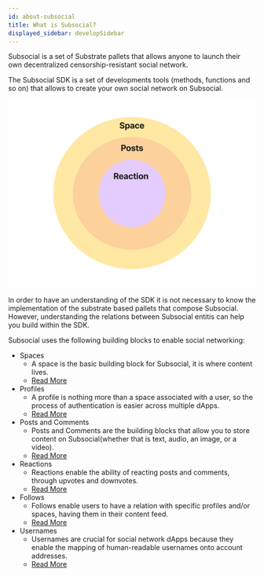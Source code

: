```yaml
---
id: about-subsocial
title: What is Subsocial?
displayed_sidebar: developSidebar
---
```


Subsocial is a set of Substrate pallets that allows anyone to launch their own decentralized censorship-resistant social network.

The Subsocial SDK is a set of developments tools (methods, functions and so on) that allows to create your own social network on Subsocial.

![Space-Post-Reaction](../../static/img/entities.png)

In order to have an understanding of the SDK it is not necessary to know the implementation of the substrate based pallets that compose Subsocial. However, understanding the relations between Subsocial entitis can help you build within the SDK.

Subsocial uses the following building blocks to enable social networking:

- Spaces
  - A space is the basic building block for Subsocial, it is where content lives. 
  - [Read More](/docs/develop/getting-started/blockchain-structure/spaces)
- Profiles
  - A profile is nothing more than a space associated with a user, so the process of authentication is easier across multiple dApps.
  - [Read More](/docs/develop/getting-started/blockchain-structure/profiles)
- Posts and Comments
  - Posts and Comments are the building blocks that allow you to store content on Subsocial(whether that is text, audio, an image, or a video).
  - [Read More](/docs/develop/getting-started/blockchain-structure/postsAndComments)
- Reactions
  - Reactions enable the ability of reacting posts and comments, through upvotes and downvotes.
  - [Read More](/docs/develop/getting-started/blockchain-structure/reactions)
- Follows
  - Follows enable users to have a relation with specific profiles and/or spaces, having them in their content feed.
  - [Read More](/docs/develop/getting-started/blockchain-structure/follows)
- Usernames
  - Usernames are crucial for social network dApps because they enable the mapping of human-readable usernames onto account addresses.
  - [Read More](/docs/develop/getting-started/blockchain-structure/usernames)
